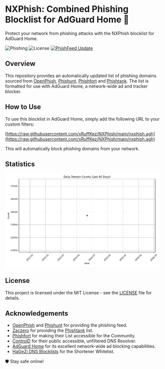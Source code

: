 # NXPhish: Combined Phishing Blocklist for AdGuard Home 🎣

Protect your network from phishing attacks with the NXPhish blocklist for AdGuard Home.

![Phishing](https://img.shields.io/badge/Phishing-Blocked-red)
![License](https://img.shields.io/github/license/xRuffKez/NXPhish)
[![PhishFeed Update](https://github.com/xRuffKez/NXPhish/actions/workflows/phishnet.yml/badge.svg)](https://github.com/xRuffKez/NXPhish/actions/workflows/phishnet.yml)

## Overview

This repository provides an automatically updated list of phishing domains sourced from [OpenPhish](https://OpenPhish.com/), [Phishunt](https://phishunt.io/), [Phishfort](https://phishfort.com/) and [Phishtank](https://phishtank.com/). The list is formatted for use with AdGuard Home, a network-wide ad and tracker blocker.

## How to Use

To use this blocklist in AdGuard Home, simply add the following URL to your custom filters:

[https://raw.githubusercontent.com/xRuffKez/NXPhish/main/nxphish.agh](https://raw.githubusercontent.com/xRuffKez/NXPhish/main/nxphish.agh)


This will automatically block phishing domains from your network.

## Statistics

![Statistics](stor/stats.png)


## License

This project is licensed under the MIT License - see the [LICENSE](LICENSE) file for details.

## Acknowledgements

- [OpenPhish](https://OpenPhish.com/) and [Phishunt](https://phishunt.io/) for providing the phishing feed.
- [Zaczero](https://github.com/Zaczero/) for providing the [Phishtank](https://phishtank.com/) list.
- [Phishfort](https://phishfort.com/) for making their List accessible for the Community.
- [ControlD](https://controld.com/) for their public accessible, unfiltered DNS Resolver.
- [AdGuard Home](https://adguard.com/adguard-home/overview.html) for its excellent network-wide ad blocking capabilities.
- [HaGeZi DNS Blocklists](https://github.com/hagezi/dns-blocklists) for the Shortener Whitelist.

🛡️ Stay safe online!
